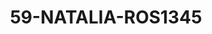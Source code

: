 ---
title: 59-NATALIA-ROS1345
image: /v1543919832/viterbo/59-NATALIA-ROS1345.jpg
brand: rosa-clara
layout: vestito
---